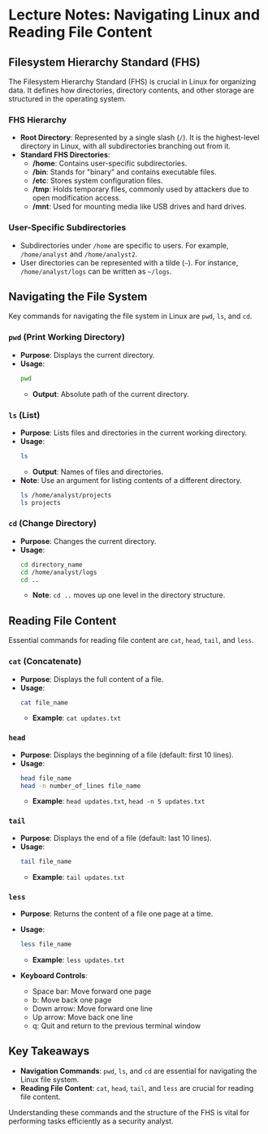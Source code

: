 
# Lecture Notes: Navigating Linux and Reading File Content

## Filesystem Hierarchy Standard (FHS)

The Filesystem Hierarchy Standard (FHS) is crucial in Linux for organizing data. It defines how directories, directory contents, and other storage are structured in the operating system.

### FHS Hierarchy

- **Root Directory**: Represented by a single slash (`/`). It is the highest-level directory in Linux, with all subdirectories branching out from it.
- **Standard FHS Directories**:
  - **/home**: Contains user-specific subdirectories.
  - **/bin**: Stands for "binary" and contains executable files.
  - **/etc**: Stores system configuration files.
  - **/tmp**: Holds temporary files, commonly used by attackers due to open modification access.
  - **/mnt**: Used for mounting media like USB drives and hard drives.

### User-Specific Subdirectories

- Subdirectories under `/home` are specific to users. For example, `/home/analyst` and `/home/analyst2`.
- User directories can be represented with a tilde (`~`). For instance, `/home/analyst/logs` can be written as `~/logs`.

## Navigating the File System

Key commands for navigating the file system in Linux are `pwd`, `ls`, and `cd`.

### `pwd` (Print Working Directory)

- **Purpose**: Displays the current directory.
- **Usage**:
  ```sh
  pwd
  ```
  - **Output**: Absolute path of the current directory.

### `ls` (List)

- **Purpose**: Lists files and directories in the current working directory.
- **Usage**:
  ```sh
  ls
  ```
  - **Output**: Names of files and directories.
- **Note**: Use an argument for listing contents of a different directory.
  ```sh
  ls /home/analyst/projects
  ls projects
  ```

### `cd` (Change Directory)

- **Purpose**: Changes the current directory.
- **Usage**:
  ```sh
  cd directory_name
  cd /home/analyst/logs
  cd ..
  ```
  - **Note**: `cd ..` moves up one level in the directory structure.

## Reading File Content

Essential commands for reading file content are `cat`, `head`, `tail`, and `less`.

### `cat` (Concatenate)

- **Purpose**: Displays the full content of a file.
- **Usage**:
  ```sh
  cat file_name
  ```
  - **Example**: `cat updates.txt`

### `head`

- **Purpose**: Displays the beginning of a file (default: first 10 lines).
- **Usage**:
  ```sh
  head file_name
  head -n number_of_lines file_name
  ```
  - **Example**: `head updates.txt`, `head -n 5 updates.txt`

### `tail`

- **Purpose**: Displays the end of a file (default: last 10 lines).
- **Usage**:
  ```sh
  tail file_name
  ```
  - **Example**: `tail updates.txt`

### `less`

- **Purpose**: Returns the content of a file one page at a time.
- **Usage**:
  ```sh
  less file_name
  ```
  - **Example**: `less updates.txt`

- **Keyboard Controls**:
  - Space bar: Move forward one page
  - b: Move back one page
  - Down arrow: Move forward one line
  - Up arrow: Move back one line
  - q: Quit and return to the previous terminal window

## Key Takeaways

- **Navigation Commands**: `pwd`, `ls`, and `cd` are essential for navigating the Linux file system.
- **Reading File Content**: `cat`, `head`, `tail`, and `less` are crucial for reading file content.

Understanding these commands and the structure of the FHS is vital for performing tasks efficiently as a security analyst.
